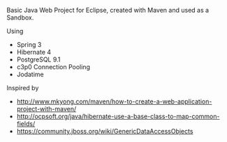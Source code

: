 Basic Java Web Project for Eclipse, created with Maven and used as a Sandbox.

Using
  - Spring 3
  - Hibernate 4
  - PostgreSQL 9.1
  - c3p0 Connection Pooling
  - Jodatime

Inspired by

  - http://www.mkyong.com/maven/how-to-create-a-web-application-project-with-maven/
  - http://ocpsoft.org/java/hibernate-use-a-base-class-to-map-common-fields/
  - https://community.jboss.org/wiki/GenericDataAccessObjects